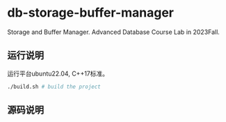 # db-storage-buffer-manager

Storage and Buffer Manager. Advanced Database Course Lab in 2023Fall.

## 运行说明

运行平台ubuntu22.04, C++17标准。

```bash
./build.sh # build the project
```

## 源码说明

```

```


